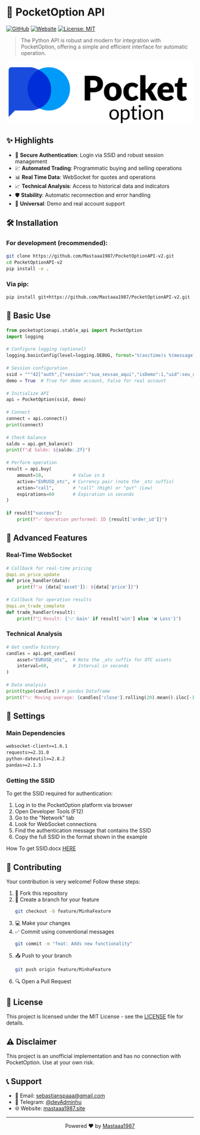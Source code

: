 # 🚀 PocketOption API

[![GitHub](https://img.shields.io/badge/GitHub-AdminhuDev-blue?style=flat-square&logo=github)](https://github.com/Mastaaa1987)
[![Website](https://img.shields.io/badge/Website-Portfolio-green?style=flat-square&logo=google-chrome)](https://Mastaaa1987.github.io)
[![License: MIT](https://img.shields.io/badge/License-MIT-yellow.svg?style=flat-square)](https://opensource.org/licenses/MIT)

> The Python API is robust and modern for integration with PocketOption, offering a simple and efficient interface for automatic operation.

![Preview of API](pocketoption.png)

## ✨ Highlights

- 🔐 **Secure Authentication**: Login via SSID and robust session management
- 💹 **Automated Trading**: Programmatic buying and selling operations
- 📊 **Real Time Data**: WebSocket for quotes and operations
- 📈 **Technical Analysis**: Access to historical data and indicators
- 🛡️ **Stability**: Automatic reconnection and error handling
- 🔄 **Universal**: Demo and real account support

## 🛠️ Installation

### For development (recommended):
```bash
git clone https://github.com/Mastaaa1987/PocketOptionAPI-v2.git
cd PocketOptionAPI-v2
pip install -e .
```

### Via pip:
```bash
pip install git+https://github.com/Mastaaa1987/PocketOptionAPI-v2.git
```

## 📖 Basic Use

```python
from pocketoptionapi.stable_api import PocketOption
import logging

# Configure logging (optional)
logging.basicConfig(level=logging.DEBUG, format='%(asctime)s %(message)s')

# Session configuration
ssid = """42["auth",{"session":"sua_sessao_aqui","isDemo":1,"uid":seu_uid_aqui,"platform":2}]"""
demo = True  # True for demo account, False for real account

# Initialize API
api = PocketOption(ssid, demo)

# Connect
connect = api.connect()
print(connect)

# Check balance
saldo = api.get_balance()
print(f"💰 Saldo: ${saldo:.2f}")

# Perform operation
result = api.buy(
    amount=10,           # Value in $
    active="EURUSD_otc", # Currency pair (note the _otc suffix)
    action="call",       # "call" (High) or "put" (Low)
    expirations=60       # Expiration in seconds
)

if result["success"]:
    print(f"✅ Operation performed: ID {result['order_id']}")
```

## 🎯 Advanced Features

### Real-Time WebSocket
```python
# Callback for real-time pricing
@api.on_price_update
def price_handler(data):
    print(f"📊 {data['asset']}: ${data['price']}")

# Callback for operation results
@api.on_trade_complete
def trade_handler(result):
    print(f"💫 Result: {'✅ Gain' if result['win'] else '❌ Loss'}")
```

### Technical Analysis
```python
# Get candle history
candles = api.get_candles(
    asset="EURUSD_otc",  # Note the _otc suffix for OTC assets
    interval=60,         # Interval in seconds
)

# Data analysis
print(type(candles)) # pandas Dataframe
print(f"📈 Moving average: {candles['close'].rolling(20).mean().iloc[-1]:.5f}")
```

## 🔧 Settings

### Main Dependencies
```txt
websocket-client>=1.6.1
requests>=2.31.0
python-dateutil>=2.8.2
pandas>=2.1.3
```

### Getting the SSID
To get the SSID required for authentication:

1. Log in to the PocketOption platform via browser
2. Open Developer Tools (F12)
3. Go to the "Network" tab
4. Look for WebSocket connections
5. Find the authentication message that contains the SSID
6. Copy the full SSID in the format shown in the example

How To get SSID.docx [HERE](https://github.com/Mastaaa1987/PocketOptionAPI/raw/refs/heads/master/How%20to%20get%20SSID.docx)

## 🤝 Contributing

Your contribution is very welcome! Follow these steps:

1. 🍴 Fork this repository
2. 🔄 Create a branch for your feature
   ```bash
   git checkout -b feature/MinhaFeature
   ```
3. 💻 Make your changes
4. ✅ Commit using conventional messages
   ```bash
   git commit -m "feat: Adds new functionality"
   ```
5. 📤 Push to your branch
   ```bash
   git push origin feature/MinhaFeature
   ```
6. 🔍 Open a Pull Request

## 📜 License

This project is licensed under the MIT License - see the [LICENSE](LICENSE) file for details.

## ⚠️ Disclaimer

This project is an unofficial implementation and has no connection with PocketOption. Use at your own risk.

## 📞 Support

- 📧 Email: [sebastianspaaa@gmail.com](mailto:sebastianspaaa@gmail.com)
- 💬 Telegram: [@devAdminhu](https://t.me/mastaaa667)
- 🌐 Website: [mastaaa1987.site](https://mastaaa1987.github.io)

---

<p align="center">
  Powered ❤️ by <a href="https://github.com/Mastaaa1987">Mastaaa1987</a>
</p> 
